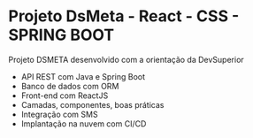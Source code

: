 # Projeto DsMeta - React - CSS - SPRING BOOT
Projeto DSMETA desenvolvido com a orientação da DevSuperior

- API REST com Java e Spring Boot
- Banco de dados com ORM
- Front-end com ReactJS
- Camadas, componentes, boas práticas
- Integração com SMS
- Implantação na nuvem com CI/CD